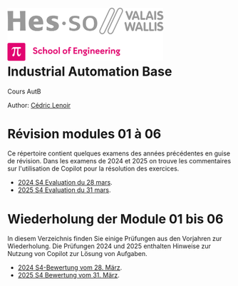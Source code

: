 <h1 align="left">
  <br>
  <img src="./img/hei-en.png" alt="HEI-Vs Logo" width="350">
  <br>
  Industrial Automation Base
  <br>
</h1>

Cours AutB

Author: [Cédric Lenoir](mailto:cedric.lenoir@hevs.ch)

# Révision modules 01 à 06

Ce répertoire contient quelques examens des années précédentes en guise de révision.
Dans les examens de 2024 et 2025 on trouve les commentaires sur l'utilisation de Copilot pour la résolution des exercices.

-   [2024 S4 Evaluation du 28 mars](2024_S4_Examen_1.md).
-   [2025 S4 Evaluation du 31 mars](./2025_S4_Examen_1.md).

# Wiederholung der Module 01 bis 06

In diesem Verzeichnis finden Sie einige Prüfungen aus den Vorjahren zur Wiederholung.
Die Prüfungen 2024 und 2025 enthalten Hinweise zur Nutzung von Copilot zur Lösung von Aufgaben.

-   [2024 S4-Bewertung vom 28. März](2024_S4_Examen_1.md).
-   [2025 S4 Bewertung vom 31. März](./2025_S4_Examen_1.md).